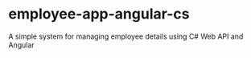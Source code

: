 # employee-app-angular-cs
A simple system for managing employee details using C# Web API and Angular
